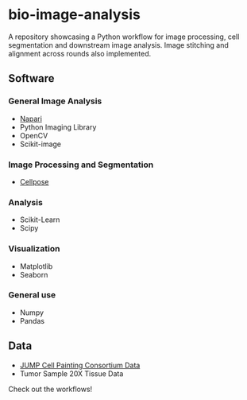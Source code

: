 # bio-image-analysis

A repository showcasing a Python workflow for image processing, cell segmentation and downstream image analysis.
Image stitching and alignment across rounds also implemented.

## Software

### General Image Analysis
 - [Napari](https://napari.org/stable/)
 - Python Imaging Library
 - OpenCV
 - Scikit-image

### Image Processing and Segmentation
 - [Cellpose](https://www.cellpose.org/)

### Analysis
 - Scikit-Learn
 - Scipy

### Visualization
 - Matplotlib
 - Seaborn

### General use
 - Numpy
 - Pandas

## Data
 - [JUMP Cell Painting Consortium Data](https://jump-cellpainting.broadinstitute.org/)
 - Tumor Sample 20X Tissue Data

Check out the workflows!
